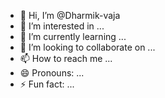 - 👋 Hi, I’m @Dharmik-vaja
- 👀 I’m interested in ...
- 🌱 I’m currently learning ...
- 💞️ I’m looking to collaborate on ...
- 📫 How to reach me ...
- 😄 Pronouns: ...
- ⚡ Fun fact: ...

<!---
Dharmik-vaja/Dharmik-vaja is a ✨ special ✨ repository because its `README.md` (this file) appears on your GitHub profile.
You can click the Preview link to take a look at your changes.
--->
